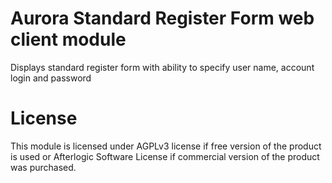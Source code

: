 # Aurora Standard Register Form web client module
Displays standard register form with ability to specify user name, account login and password

# License
This module is licensed under AGPLv3 license if free version of the product is used or Afterlogic Software License if commercial version of the product was purchased.
